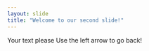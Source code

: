 ```yaml
---
layout: slide
title: "Welcome to our second slide!"
---
```

Your text please
Use the left arrow to go back!
